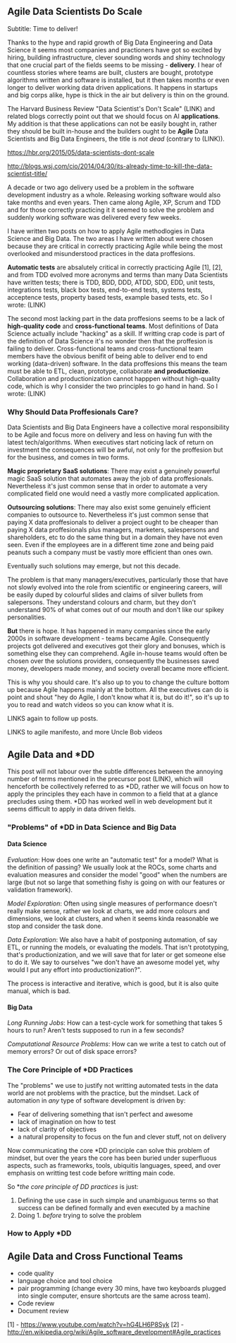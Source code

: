 ## Agile Data Scientists Do Scale

Subtitle: Time to deliver!

Thanks to the hype and rapid growth of Big Data Engineering and Data Science it seems most companies and practioners have got so excited by hiring, building infrastructure, clever sounding words and shiny technology that one crucial part of the fields seems to be missing - **delivery**.  I hear of countless stories where teams are built, clusters are bought, prototype algorithms written and software is installed, but it then takes months or even longer to deliver working data driven applications.  It happens in startups and big corps alike, hype is thick in the air but delivery is thin on the ground.

The Harvard Business Review "Data Scientist's Don't Scale" (LINK) and related blogs correctly point out that we should focus on AI **applications**. My addition is that these applications can not be easily bought in, rather they should be built in-house and the builders ought to be **Agile** Data Scientists and Big Data Engineers, the title is *not dead* (contrary to (LINK)).

https://hbr.org/2015/05/data-scientists-dont-scale

http://blogs.wsj.com/cio/2014/04/30/its-already-time-to-kill-the-data-scientist-title/

A decade or two ago delivery used be a problem in the software development industry as a whole.  Releasing working software would also take months and even years.  Then came along Agile, XP, Scrum and TDD and for those correctly practicing it it seemed to solve the problem and suddenly working software was delivered every few weeks.

I have written two posts on how to apply Agile methodlogies in Data Science and Big Data. The two areas I have written about were chosen because they are critical in correctly practicing Agile while being the most overlooked and misunderstood practices in the data proffesions.

**Automatic tests** are absalutely critical in correctly practicing Agile [1], [2], and from TDD evolved more acronyms and terms than many Data Scientists have written tests; there is TDD, BDD, DDD, ATDD, SDD, EDD, unit tests, integrations tests, black box tests, end-to-end tests, systems tests, acceptence tests, property based tests, example based tests, etc. So I wrote: (LINK)

The second most lacking part in the data proffesions seems to be a lack of **high-quality code** and **cross-functional teams**.  Most definitions of Data Science actually include "hacking" as a skill.  If writting crap code is part of the definition of Data Science it's no wonder then that the proffesion is failing to deliver.  Cross-functional teams and cross-functional team members have the obvious benifit of being able to deliver end to end working (data-driven) software.  In the data proffesions this means the team must be able to ETL, clean, prototype, collaborate **and productionize**.  Collaboration and productionization cannot happpen without high-quality code, which is why I consider the two principles to go hand in hand. So I wrote: (LINK)

### Why Should Data Proffesionals Care?

Data Scientists and Big Data Engineers have a collective moral responsibility to be Agile and focus more on delivery and less on having fun with the latest tech/algorithms.  When executives start noticing lack of return on investment the consequences will be awful, not only for the proffesion but for the business, and comes in two forms.

**Magic proprietary SaaS solutions**:  There may exist a genuinely powerful magic SaaS solution that automates away the job of data proffesionals. Nevertheless it's just common sense that in order to automate a very complicated field one would need a vastly more complicated application.

**Outsourcing solutions**: There may also exist some genuinely efficient companies to outsource to.  Nevertheless it's just common sense that paying X data proffesionals to deliver a project ought to be cheaper than paying X data proffesionals plus managers, marketers, salespersons and shareholders, etc to do the same thing but in a domain they have not even seen.  Even if the employees are in a different time zone and being paid peanuts such a company must be vastly more efficient than ones own.

Eventually such solutions may emerge, but not this decade.

The problem is that many managers/executives, particularly those that have not slowly evolved into the role from scientific or engineering careers, will be easily duped by colourful slides and claims of silver bullets from salepersons.  They understand colours and charm, but they don't understand 90% of what comes out of our mouth and don't like our spikey personalities.

**But** there is hope.  It has happened in many companies since the early 2000s in software development - teams became Agile. Consequently projects got delivered and executives got their glory and bonuses, which is something else they can comprehend.  Agile in-house teams would often be chosen over the solutions providers, consequently the businesses saved money, developers made money, and society overall became more efficient.

This is why you should care.  It's also up to you to change the culture bottom up because Agile happens mainly at the bottom.  All the executives can do is point and shout "hey do Agile, I don't know what it is, but do it!", so it's up to you to read and watch videos so you can know what it is. 

LINKS again to follow up posts.

LINKS to agile manifesto, and more Uncle Bob videos

## Agile Data and *DD

This post will not labour over the subtle differences between the annoying number of terms mentioned in the precursor post (LINK), which will henceforth be collectively referred to as *DD, rather we will focus on how to apply the principles they each have in common to a field that at a glance precludes using them.  *DD has worked well in web development but it seems difficult to apply in data driven fields.

### "Problems" of *DD in Data Science and Big Data

#### Data Science

*Evaluation*: How does one write an "automatic test" for a model? What is the definition of passing? We usually look at the ROCs, some charts and evaluation measures and consider the model "good" when the numbers are large (but not so large that something fishy is going on with our features or validation framework).

*Model Exploration*: Often using single measures of performance doesn't really make sense, rather we look at charts, we add more colours and dimensions, we look at clusters, and when it seems kinda reasonable we stop and consider the task done.

*Data Exploration*: We also have a habit of postponing automation, of say ETL, or running the models, or evaluating the models.  That isn't prototyping, that's productionization, and we will save that for later or get someone else to do it. We say to ourselves "we don't have an awesome model yet, why would I put any effort into productionization?".

The process is interactive and iterative, which is good, but it is also quite manual, which is bad.

#### Big Data

*Long Running Jobs*: How can a test-cycle work for something that takes 5 hours to run? Aren't tests supposed to run in a few seconds?

*Computational Resource Problems*: How can we write a test to catch out of memory errors? Or out of disk space errors?

### The Core Principle of *DD Practices

The "problems" we use to justify not writting automated tests in the data world are not problems with the practice, but the mindset.  Lack of automation in *any* type of software development is driven by:

 - Fear of delivering something that isn't perfect and awesome
 - lack of imagination on how to test
 - lack of clarity of objectives
 - a natural propensity to focus on the fun and clever stuff, not on delivery

Now communicating the core *DD principle can solve this problem of mindset, but over the years the core has been buried under superfluous aspects, such as frameworks, tools, ubiquitis languages, speed, and over emphasis on writting test code before writting main code.

So **the core principle of *DD practices** is just:

1. Defining the use case in such simple and unambiguous terms so that success can be defined formally and even executed by a machine
2. Doing 1. *before* trying to solve the problem

### How to Apply *DD


## Agile Data and Cross Functional Teams

- code quality
- language choice and tool choice
- pair programming (change every 30 mins, have two keyboards plugged into single computer, ensure shortcuts are the same across team).
- Code review
- Document review


[1] - https://www.youtube.com/watch?v=hG4LH6P8Syk
[2] - http://en.wikipedia.org/wiki/Agile_software_development#Agile_practices

